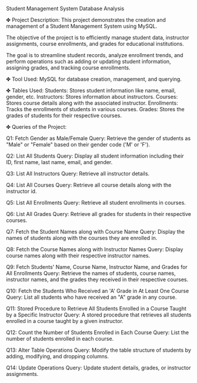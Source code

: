 Student Management System Database Analysis

✤ Project Description:
This project demonstrates the creation and management of a Student Management System using MySQL.

The objective of the project is to efficiently manage student data, instructor assignments, course enrollments, and grades for educational institutions.

The goal is to streamline student records, analyze enrollment trends, and perform operations such as adding or updating student information, assigning grades, and tracking course enrollments.

✤ Tool Used:
MySQL for database creation, management, and querying.

✤ Tables Used:
Students: Stores student information like name, email, gender, etc.
Instructors: Stores information about instructors.
Courses: Stores course details along with the associated instructor.
Enrollments: Tracks the enrollments of students in various courses.
Grades: Stores the grades of students for their respective courses.

✤ Queries of the Project:

Q1: Fetch Gender as Male/Female
Query: Retrieve the gender of students as "Male" or "Female" based on their gender code ('M' or 'F').

Q2: List All Students
Query: Display all student information including their ID, first name, last name, email, and gender.

Q3: List All Instructors
Query: Retrieve all instructor details.

Q4: List All Courses
Query: Retrieve all course details along with the instructor id.

Q5: List All Enrollments
Query: Retrieve all student enrollments in courses.

Q6: List All Grades
Query: Retrieve all grades for students in their respective courses.

Q7: Fetch the Student Names along with Course Name
Query: Display the names of students along with the courses they are enrolled in.

Q8: Fetch the Course Names along with Instructor Names
Query: Display course names along with their respective instructor names.

Q9: Fetch Students' Name, Course Name, Instructor Name, and Grades for All Enrollments
Query: Retrieve the names of students, course names, instructor names, and the grades they received in their respective courses.

Q10: Fetch the Students Who Received an 'A' Grade in At Least One Course
Query: List all students who have received an "A" grade in any course.

Q11: Stored Procedure to Retrieve All Students Enrolled in a Course Taught by a Specific Instructor
Query: A stored procedure that retrieves all students enrolled in a course taught by a given instructor.

Q12: Count the Number of Students Enrolled in Each Course
Query: List the number of students enrolled in each course.

Q13: Alter Table Operations
Query: Modify the table structure of students by adding, modifying, and dropping columns.

Q14: Update Operations
Query: Update student details, grades, or instructor assignments.
